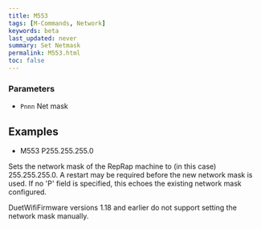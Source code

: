 ```yaml
---
title: M553
tags: [M-Commands, Network] 
keywords: beta 
last_updated: never 
summary: Set Netmask 
permalink: M553.html
toc: false 
---
```



### Parameters

* `Pnnn` Net mask

## Examples

* M553 P255.255.255.0

Sets the network mask of the RepRap machine to (in this case) 255.255.255.0. A restart may be required before the new network mask is used. If no 'P' field is specified, this echoes the existing network mask configured.

DuetWifiFirmware versions 1.18 and earlier do not support setting the network mask manually.

